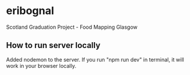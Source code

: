 # eribognal
Scotland Graduation Project - Food Mapping Glasgow

## How to run server locally
Added nodemon to the server. If you run "npm run dev" in terminal, it will work in your browser locally. 